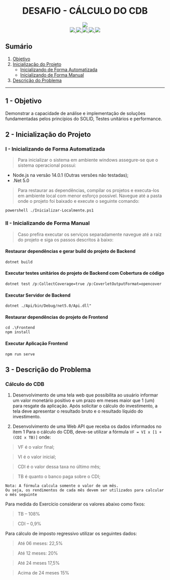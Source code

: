 <h1 align="center">DESAFIO - CÁLCULO DO CDB</h1>

<p align="center">
    <a href="https://codecov.io/gh/rochajario/B3-Desafio-Cdb">
        <img src="https://codecov.io/gh/rochajario/B3-Desafio-Cdb/branch/master/graph/badge.svg?token=YT3JTL3M0E"/>
    </a>
    <br/>
    <a href="https://sonarcloud.io/project/overview?id=rochajario_B3-Desafio-Cdb">
        <img src="https://sonarcloud.io/api/project_badges/measure?project=rochajario_B3-Desafio-Cdb&metric=sqale_rating"/>
    </a>
    <a href="https://sonarcloud.io/project/overview?id=rochajario_B3-Desafio-Cdb">
        <img src="https://sonarcloud.io/api/project_badges/measure?project=rochajario_B3-Desafio-Cdb&metric=reliability_rating"/>
    </a>
    <a href="https://sonarcloud.io/project/overview?id=rochajario_B3-Desafio-Cdb">
        <img src="https://sonarcloud.io/api/project_badges/measure?project=rochajario_B3-Desafio-Cdb&metric=security_rating"/>
    </a>
    <a href="https://sonarcloud.io/project/overview?id=rochajario_B3-Desafio-Cdb">
        <img src="https://sonarcloud.io/api/project_badges/measure?project=rochajario_B3-Desafio-Cdb&metric=code_smells"/>
    </a>
    <a href="https://sonarcloud.io/project/overview?id=rochajario_B3-Desafio-Cdb">
        <img src="https://sonarcloud.io/api/project_badges/measure?project=rochajario_B3-Desafio-Cdb&metric=sqale_index"/>
    </a>
</p>

## Sumário
<ol>
    <li>
        <a href="objetivo">Objetivo</a>
    </li>
    <li>
        <a href="inicializacao">Inicialização do Projeto</a>
        <ul>
            <li>
                <a href="inicializacao-a">Inicializando de Forma Automatizada</a>
            </li>
            <li>
                <a href="inicializacao-b">Inicializando de Forma Manual</a>
            </li>
        </ul>
    </li>
    <li>
        <a href="problema">Descrição do Problema</a>
    </li>
</ol>

<hr/>

<h2 id="objetivo">1 - Objetivo</h2>
Demonstrar a capacidade de análise e implementação de soluções fundamentadas pelos princípios do SOLID, Testes unitários e performance.

<h2 id="inicializacao">2 - Inicialização do Projeto</h2>

<h3 id="inicializacao-a">I - Inicializando de Forma Automatizada</h3>

> Para inicializar o sistema em ambiente windows assegure-se que o sistema operacional possui:
- Node.js na versão 14.0.1 (Outras versões não testadas);
- .Net 5.0
> Para restaurar as dependências, compilar os projetos e executa-los em ambiente local com menor esforço possível. 
Navegue até a pasta onde o projeto foi baixado e execute o seguinte comando:

```
powershell ./Inicializar-Localmente.ps1
```
<h3 id="inicializacao-b">II - Inicializando de Forma Manual</h3>

> Caso prefira executar os serviços separadamente navegue até a raiz do projeto e siga os passos descritos à baixo:

#### Restaurar dependências e gerar build do projeto de Backend
```
dotnet build
```

#### Executar testes unitários do projeto de Backend com Cobertura de código
```
dotnet test /p:CollectCoverage=true /p:CoverletOutputFormat=opencover
```

#### Executar Servidor de Backend
```
dotnet ./Api/bin/Debug/net5.0/Api.dll"
```

#### Restaurar dependências do projeto de Frontend
```
cd .\Frontend
npm install
```

#### Executar Aplicação Frontend
```
npm run serve
```


<h2 id="problema">3 - Descrição do Problema</h2>

### Cálculo do CDB
1. Desenvolvimento de uma tela web que possibilita ao usuário informar um valor monetário positivo e um prazo em meses maior que 1 (um) para resgate da aplicação. Após solicitar o cálculo do investimento, a tela deve apresentar o resultado bruto e o resultado líquido do investimento.

2. Desenvolvimento de uma Web API que receba os dados informados no item 1
Para o cálculo do CDB, deve-se utilizar a fórmula `VF = VI x [1 +(CDI x TB)]` onde:
>VF é o valor final;  

>VI é o valor inicial;

>CDI é o valor dessa taxa no último mês;

>TB é quanto o banco paga sobre o CDI;

	Nota: A fórmula calcula somente o valor de um mês. 
	Ou seja, os rendimentos de cada mês devem ser utilizados para calcular o mês seguinte

Para medida do Exercício considerar os valores abaixo como fixos:
> TB – 108%

> CDI – 0,9%

Para cálculo de imposto regressivo utilizar os seguintes dados:
> Até 06 meses: 22,5%

> Até 12 meses: 20%

> Até 24 meses 17,5%

> Acima de 24 meses 15%
